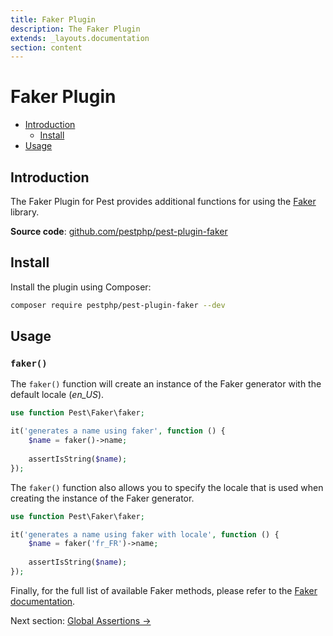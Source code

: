 ```yaml
---
title: Faker Plugin
description: The Faker Plugin
extends: _layouts.documentation
section: content
---
```


# Faker Plugin

- [Introduction](#introduction)
	- [Install](#install)
- [Usage](#usage)

<a name="introduction"></a>
## Introduction

The Faker Plugin for Pest provides additional functions for using the [Faker](https://github.com/fzaninotto/Faker) library.

**Source code**: [github.com/pestphp/pest-plugin-faker](https://github.com/pestphp/pest-plugin-faker)

<a name="install"></a>
## Install
Install the plugin using Composer:

```bash
composer require pestphp/pest-plugin-faker --dev
```

<a name="usage"></a>
## Usage

### `faker()`

The `faker()` function will create an instance of the Faker generator with the default locale (*en_US*).

```php
use function Pest\Faker\faker;

it('generates a name using faker', function () {
    $name = faker()->name;
    
    assertIsString($name);
});
```

The `faker()` function also allows you to specify the locale that is used when
creating the instance of the Faker generator.

```php
use function Pest\Faker\faker;

it('generates a name using faker with locale', function () {
    $name = faker('fr_FR')->name;
    
    assertIsString($name);
});
```

Finally, for the full list of available Faker methods, please refer to the [Faker documentation](https://github.com/fzaninotto/Faker#formatters).

Next section: [Global Assertions →](/docs/plugins/global-assertions)

